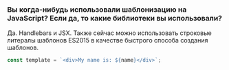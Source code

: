 ### Вы когда-нибудь использовали шаблонизацию на JavaScript? Если да, то какие библиотеки вы использовали?

Да. Handlebars и JSX. Также сейчас можно использовать строковые литералы шаблонов ES2015 в качестве быстрого способа создания шаблонов.   
~~~~javascript
const template = `<div>My name is: ${name}</div>`;
~~~~
